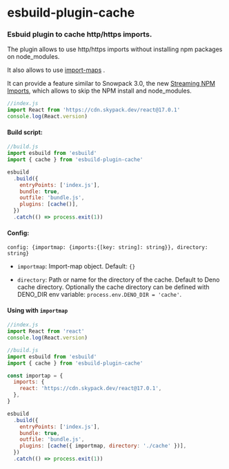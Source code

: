 # esbuild-plugin-cache

### Esbuid plugin to cache http/https imports.

The plugin allows to use http/https imports without installing npm packages on node_modules.

It also allows to use [import-maps](https://github.com/WICG/import-maps) .

It can provide a feature similar to Snowpack 3.0, the new [Streaming NPM Imports](https://www.snowpack.dev/posts/2020-12-03-snowpack-3-release-candidate), which allows to skip the NPM install and node_modules.

```javascript
//index.js
import React from 'https://cdn.skypack.dev/react@17.0.1'
console.log(React.version)
```

#### Build script:

```javascript
//build.js
import esbuild from 'esbuild'
import { cache } from 'esbuild-plugin-cache'

esbuild
  .build({
    entryPoints: ['index.js'],
    bundle: true,
    outfile: 'bundle.js',
    plugins: [cache()],
  })
  .catch(() => process.exit(1))
```

#### Config:

`config: {importmap: {imports:{[key: string]: string}}, directory: string}`

- `importmap`: Import-map object. Default: `{}`

- `directory`: Path or name for the directory of the cache. Default to Deno cache directory. Optionally the cache directory can be defined with DENO_DIR env variable: `process.env.DENO_DIR = 'cache'`.

#### Using with `importmap`

```javascript
//index.js
import React from 'react'
console.log(React.version)
```

```javascript
//build.js
import esbuild from 'esbuild'
import { cache } from 'esbuild-plugin-cache'

const importap = {
  imports: {
    react: 'https://cdn.skypack.dev/react@17.0.1',
  },
}

esbuild
  .build({
    entryPoints: ['index.js'],
    bundle: true,
    outfile: 'bundle.js',
    plugins: [cache({ importmap, directory: './cache' })],
  })
  .catch(() => process.exit(1))
```
